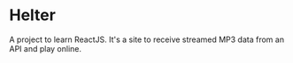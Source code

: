 # Helter
A project to learn ReactJS. It's a site to receive streamed MP3 data from an API and play online.



